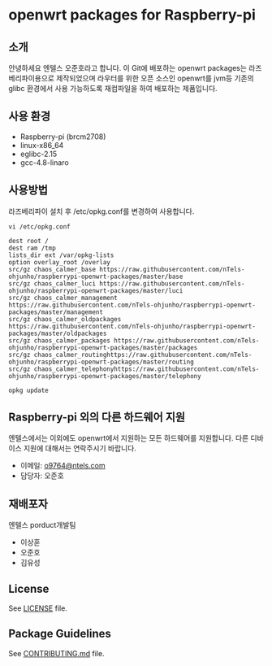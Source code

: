 # openwrt packages for Raspberry-pi
## 소개
안녕하세요 엔텔스 오준호라고 합니다.
이 Git에 배포하는 openwrt packages는 라즈베리파이용으로 제작되었으며
라우터를 위한 오픈 소스인 openwrt를 jvm등 기존의 glibc 환경에서 사용 가능하도록 재컴파일을 하여 배포하는 제품입니다.



## 사용 환경
* Raspberry-pi (brcm2708)
* linux-x86_64
* eglibc-2.15
* gcc-4.8-linaro

## 사용방법 

라즈베리파이 설치 후 /etc/opkg.conf를 변경하여 사용합니다. 
```
vi /etc/opkg.conf 
```
```
dest root /
dest ram /tmp
lists_dir ext /var/opkg-lists
option overlay_root /overlay
src/gz chaos_calmer_base https://raw.githubusercontent.com/nTels-ohjunho/raspberrypi-openwrt-packages/master/base
src/gz chaos_calmer_luci https://raw.githubusercontent.com/nTels-ohjunho/raspberrypi-openwrt-packages/master/luci
src/gz chaos_calmer_management https://raw.githubusercontent.com/nTels-ohjunho/raspberrypi-openwrt-packages/master/management
src/gz chaos_calmer_oldpackages https://raw.githubusercontent.com/nTels-ohjunho/raspberrypi-openwrt-packages/master/oldpackages
src/gz chaos_calmer_packages https://raw.githubusercontent.com/nTels-ohjunho/raspberrypi-openwrt-packages/master/packages
src/gz chaos_calmer_routinghttps://raw.githubusercontent.com/nTels-ohjunho/raspberrypi-openwrt-packages/master/routing
src/gz chaos_calmer_telephonyhttps://raw.githubusercontent.com/nTels-ohjunho/raspberrypi-openwrt-packages/master/telephony
```
```
opkg update
```
## Raspberry-pi 외의 다른 하드웨어 지원
엔텔스에서는 이외에도 openwrt에서 지원하는 모든 하드웨어를 지원합니다. 다른 디바이스 지원에 대해서는 연락주시기 바랍니다.

* 이메일: o9764@ntels.com
* 담당자: 오준호

## 재배포자
엔텔스 porduct개발팀 

* 이상훈
* 오준호
* 김유성

## License

See [LICENSE](LICENSE) file.
 
## Package Guidelines

See [CONTRIBUTING.md](CONTRIBUTING.md) file.


